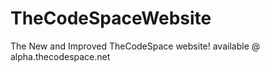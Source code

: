 # TheCodeSpaceWebsite
The New and Improved TheCodeSpace website! available @ alpha.thecodespace.net
